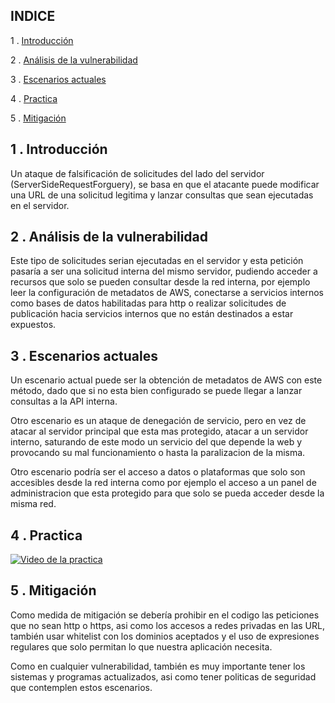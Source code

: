 ## INDICE

1 . [Introducción](#introduccion)

2 . [Análisis de la vulnerabilidad](#analisis)

3 . [Escenarios actuales](#escenarios)

4 . [Practica](#practica)

5 . [Mitigación](#mitigacion)





## 1 . Introducción<a name="introduccion"></a>

Un ataque de falsificación de solicitudes del lado del servidor (ServerSideRequestForguery), se basa en que el atacante puede modificar una URL de una solicitud legitima y lanzar consultas que sean ejecutadas en el servidor.





## 2 . Análisis de la vulnerabilidad<a name="analisis"></a>

Este tipo de solicitudes serian ejecutadas en el servidor y esta petición pasaría a ser una solicitud interna del mismo servidor, pudiendo acceder a recursos que solo se pueden consultar desde la red interna, por ejemplo leer la configuración de metadatos de AWS, conectarse a servicios internos como bases de datos habilitadas para http o realizar solicitudes de publicación hacia servicios internos que no están destinados a estar expuestos.





## 3 . Escenarios actuales<a name="escenarios"></a>

Un escenario actual puede ser la obtención de metadatos de AWS con este método, dado que si no esta bien configurado se puede llegar a lanzar consultas a la API interna.

Otro escenario es un ataque de denegación de servicio, pero en vez de atacar al servidor principal que esta mas protegido, atacar a un servidor interno, saturando de este modo un servicio del que depende la web y provocando su mal funcionamiento o hasta la paralizacion de la misma.

Otro escenario podría ser el acceso a datos o plataformas que solo son accesibles desde la red interna como por ejemplo el acceso a un panel de administracion que esta protegido para que solo se pueda acceder desde la misma red.





## 4 . Practica<a name="practica"></a>


[![Video de la practica](https://img.youtube.com/vi/CaO5sSg9GpA/0.jpg)](https://www.youtube.com/watch?v=CaO5sSg9GpA)





## 5 . Mitigación<a name="mitigacion"></a>

Como medida de mitigación se debería prohibir en el codigo las peticiones que no sean http o https, asi como los accesos a redes privadas en las URL, también usar whitelist con los dominios aceptados y el uso de expresiones regulares que solo permitan lo que nuestra aplicación necesita.

Como en cualquier vulnerabilidad, también es muy importante tener los sistemas y programas actualizados, asi como tener politicas de seguridad que contemplen estos escenarios.







